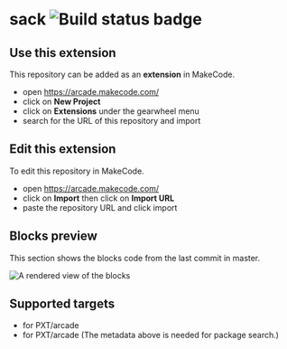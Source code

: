 # sack ![Build status badge](https://github.com/hensun111/sack/workflows/MakeCode/badge.svg)



## Use this extension

This repository can be added as an **extension** in MakeCode.

* open https://arcade.makecode.com/
* click on **New Project**
* click on **Extensions** under the gearwheel menu
* search for the URL of this repository and import

## Edit this extension

To edit this repository in MakeCode.

* open https://arcade.makecode.com/
* click on **Import** then click on **Import URL**
* paste the repository URL and click import

## Blocks preview

This section shows the blocks code from the last commit in master.

![A rendered view of the blocks](https://github.com/hensun111/sack/raw/master/.makecode/blocks.png)

## Supported targets

* for PXT/arcade
* for PXT/arcade
(The metadata above is needed for package search.)

